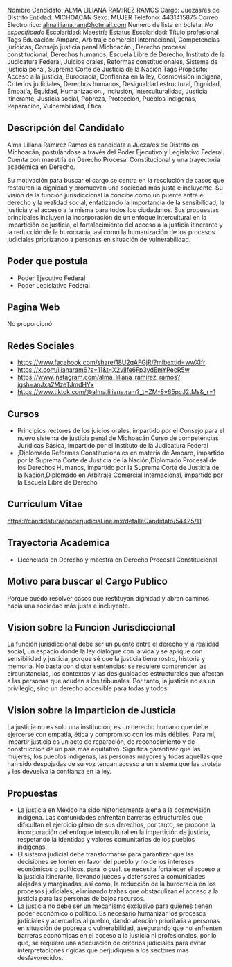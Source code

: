 Nombre Candidato: ALMA LILIANA RAMIREZ RAMOS
Cargo: Juezas/es de Distrito
Entidad: MICHOACAN
Sexo: MUJER
Telefono: 4431415875
Correo Electronico: almaliliana.ram@hotmail.com
Numero de lista en boleta: *No especificado*
Escolaridad: Maestría
Estatus Escolaridad: Título profesional
Tags Educación: Amparo, Arbitraje comercial internacional, Competencias jurídicas, Consejo justicia penal Michoacán., Derecho procesal constitucional, Derechos humanos, Escuela Libre de Derecho, Instituto de la Judicatura Federal, Juicios orales, Reformas constitucionales, Sistema de justicia penal, Suprema Corte de Justicia de la Nación
Tags Propósito: Acceso a la justicia, Burocracia, Confianza en la ley, Cosmovisión indígena, Criterios judiciales, Derechos humanos, Desigualdad estructural, Dignidad, Empatía, Equidad, Humanización., Inclusión, Interculturalidad, Justicia itinerante, Justicia social, Pobreza, Protección, Pueblos indígenas, Reparación, Vulnerabilidad, Ética


## Descripción del Candidato 

Alma Liliana Ramírez Ramos es candidata a Jueza/es de Distrito en Michoacán, postulándose a través del Poder Ejecutivo y Legislativo Federal. Cuenta con maestría en Derecho Procesal Constitucional y una trayectoria académica en Derecho.

Su motivación para buscar el cargo se centra en la resolución de casos que restauren la dignidad y promuevan una sociedad más justa e incluyente. Su visión de la función jurisdiccional la concibe como un puente entre el derecho y la realidad social, enfatizando la importancia de la sensibilidad, la justicia y el acceso a la misma para todos los ciudadanos. Sus propuestas principales incluyen la incorporación de un enfoque intercultural en la impartición de justicia, el fortalecimiento del acceso a la justicia itinerante y la reducción de la burocracia, así como la humanización de los procesos judiciales priorizando a personas en situación de vulnerabilidad.


## Poder que postula

- Poder Ejecutivo Federal
- Poder Legislativo Federal


## Pagina Web

No proporcionó


## Redes Sociales

- https://www.facebook.com/share/18U2qAFGjR/?mibextid=wwXIfr
- https://x.com/ilianaram6?s=11&t=X2vjIfe6Fp3vdEmYPecR5w
- https://www.instagram.com/alma_liliana_ramirez_ramos?igsh=anJxa2MzeTJmdHYx
- https://www.tiktok.com/@alma.liliana.ram?_t=ZM-8v65pcJ2tMs&_r=1


## Cursos

- Principios rectores de los juicios orales, impartido por el Consejo para el nuevo sistema de justicia penal de Michoacán,Curso de competencias Jurídicas Básica, impartido por el Instituto de la Judicatura Federal
- ,Diplomado Reformas Constitucionales en materia de Amparo, impartido por la Suprema Corte de Justicia de la Nación,Diplomado Procesal de los Derechos Humanos, impartido por la Suprema Corte de Justicia de la Nación,Diplomado en Arbitraje Comercial Internacional, impartido por la Escuela Libre de Derecho


## Curriculum Vitae

https://candidaturaspoderjudicial.ine.mx/detalleCandidato/54425/11


## Trayectoria Academica

- Licenciada en Derecho y maestra en Derecho Procesal Constitucional


## Motivo para buscar el Cargo Publico

Porque puedo resolver casos que restituyan dignidad y abran caminos hacia una sociedad más justa e incluyente.


## Vision sobre la Funcion Jurisdiccional

La función jurisdiccional debe ser un puente entre el derecho y la realidad social, un espacio donde la ley dialogue con la vida y se aplique con sensibilidad y justicia, porque sé que la justicia tiene rostro, historia y memoria. No basta con dictar sentencias; se requiere comprender las circunstancias, los contextos y las desigualdades estructurales que afectan a las personas que acuden a los tribunales. Por tanto, la justicia no es un privilegio, sino un derecho accesible para todas y todos.


## Vision sobre la Imparticion de Justicia

La justicia no es solo una institución; es un derecho humano que debe ejercerse con empatía, ética y compromiso con los más débiles. Para mí, impartir justicia es un acto de reparación, de reconocimiento y de construcción de un país más equitativo. Significa garantizar que las mujeres, los pueblos indígenas, las personas mayores y todas aquellas que han sido despojadas de su voz tengan acceso a un sistema que las proteja y les devuelva la confianza en la ley.


## Propuestas

- La justicia en México ha sido históricamente ajena a la cosmovisión indígena. Las comunidades enfrentan barreras estructurales que dificultan el ejercicio pleno de sus derechos, por tanto, se propone la incorporación del enfoque intercultural en la impartición de justicia, respetando la identidad y valores comunitarios de los pueblos indígenas.
- El sistema judicial debe transformarse para garantizar que las decisiones se tomen en favor del pueblo y no de los intereses económicos o políticos, para lo cual, se necesita fortalecer el acceso a la justicia itinerante, llevando jueces y defensores a comunidades alejadas y marginadas, así como, la reducción de la burocracia en los procesos judiciales, eliminando trabas que obstaculizan el acceso a la justicia para las personas de bajos recursos.
- La justicia no debe ser un mecanismo exclusivo para quienes tienen poder económico o político. Es necesario humanizar los procesos judiciales y acercarlos al pueblo, dando atención prioritaria a personas en situación de pobreza o vulnerabilidad, asegurando que no enfrenten barreras económicas en el acceso a la justicia ni profesionales, por lo que, se requiere una adecuación de criterios judiciales para evitar interpretaciones rígidas que perjudiquen a los sectores más desfavorecidos.

